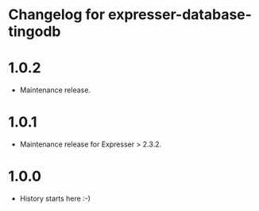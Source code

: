 # Changelog for expresser-database-tingodb

1.0.2
=====
* Maintenance release.

1.0.1
=====
* Maintenance release for Expresser > 2.3.2.

1.0.0
=====
* History starts here :-)
